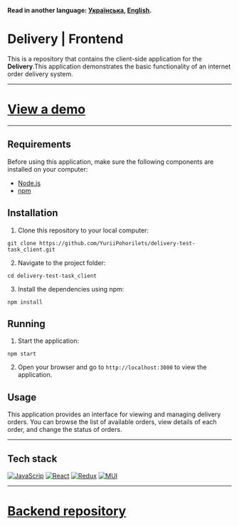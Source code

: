 **Read in another language: [Українська](README.ukr.md), [English](README.md).**

# Delivery | Frontend

This is a repository that contains the client-side application for the **Delivery**.This application
demonstrates the basic functionality of an internet order delivery system.

---

# [View a demo](https://yuriipohorilets.github.io/delivery-test-task_client/)

---

## Requirements

Before using this application, make sure the following components are installed on your computer:

- [Node.js](https://nodejs.org)
- [npm](https://www.npmjs.com/get-npm)

## Installation

1. Clone this repository to your local computer:

```shell
git clone https://github.com/YuriiPohorilets/delivery-test-task_client.git
```

2. Navigate to the project folder:

```shell
cd delivery-test-task_client
```

3. Install the dependencies using npm:

```shell
npm install
```

## Running

1. Start the application:

```shell
npm start
```

2. Open your browser and go to `http://localhost:3000` to view the application.

## Usage

This application provides an interface for viewing and managing delivery orders. You can browse the
list of available orders, view details of each order, and change the status of orders.

---

## Tech stack

[![JavaScrip](https://img.shields.io/badge/JavaScript-323330?style=for-the-badge&logo=javascript&logoColor=F7DF1E)](#)
[![React](https://img.shields.io/badge/React-20232A?style=for-the-badge&logo=react&logoColor=61DAFB)](#)
[![Redux](https://img.shields.io/badge/Redux-593D88?style=for-the-badge&logo=redux&logoColor=white)](#)
[![MUI](https://img.shields.io/badge/Material%20UI-007FFF?style=for-the-badge&logo=mui&logoColor=white)](#)

---

# [Backend repository](https://github.com/YuriiPohorilets/delivery-test-task_server)
